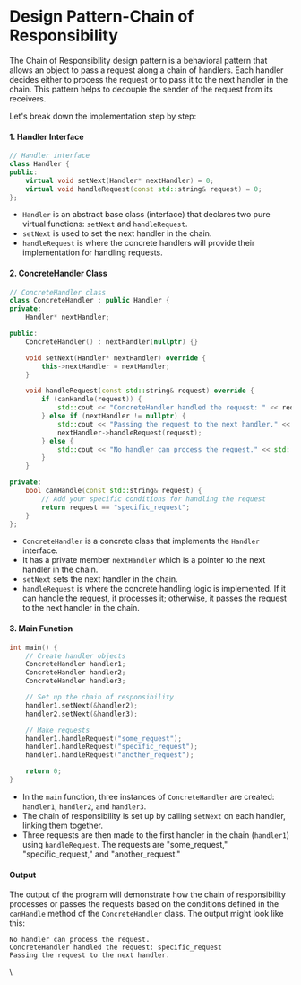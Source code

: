 # Design Pattern-Chain of Responsibility

The Chain of Responsibility design pattern is a behavioral pattern that allows an object to pass a request along a chain of handlers. Each handler decides either to process the request or to pass it to the next handler in the chain. This pattern helps to decouple the sender of the request from its receivers.

Let's break down the implementation step by step:

#### 1. Handler Interface

```cpp
// Handler interface
class Handler {
public:
    virtual void setNext(Handler* nextHandler) = 0;
    virtual void handleRequest(const std::string& request) = 0;
};
```

* `Handler` is an abstract base class (interface) that declares two pure virtual functions: `setNext` and `handleRequest`.
* `setNext` is used to set the next handler in the chain.
* `handleRequest` is where the concrete handlers will provide their implementation for handling requests.

#### 2. ConcreteHandler Class

```cpp
// ConcreteHandler class
class ConcreteHandler : public Handler {
private:
    Handler* nextHandler;

public:
    ConcreteHandler() : nextHandler(nullptr) {}

    void setNext(Handler* nextHandler) override {
        this->nextHandler = nextHandler;
    }

    void handleRequest(const std::string& request) override {
        if (canHandle(request)) {
            std::cout << "ConcreteHandler handled the request: " << request << std::endl;
        } else if (nextHandler != nullptr) {
            std::cout << "Passing the request to the next handler." << std::endl;
            nextHandler->handleRequest(request);
        } else {
            std::cout << "No handler can process the request." << std::endl;
        }
    }

private:
    bool canHandle(const std::string& request) {
        // Add your specific conditions for handling the request
        return request == "specific_request";
    }
};
```

* `ConcreteHandler` is a concrete class that implements the `Handler` interface.
* It has a private member `nextHandler` which is a pointer to the next handler in the chain.
* `setNext` sets the next handler in the chain.
* `handleRequest` is where the concrete handling logic is implemented. If it can handle the request, it processes it; otherwise, it passes the request to the next handler in the chain.

#### 3. Main Function

```cpp
int main() {
    // Create handler objects
    ConcreteHandler handler1;
    ConcreteHandler handler2;
    ConcreteHandler handler3;

    // Set up the chain of responsibility
    handler1.setNext(&handler2);
    handler2.setNext(&handler3);

    // Make requests
    handler1.handleRequest("some_request");
    handler1.handleRequest("specific_request");
    handler1.handleRequest("another_request");

    return 0;
}
```

* In the `main` function, three instances of `ConcreteHandler` are created: `handler1`, `handler2`, and `handler3`.
* The chain of responsibility is set up by calling `setNext` on each handler, linking them together.
* Three requests are then made to the first handler in the chain (`handler1`) using `handleRequest`. The requests are "some\_request," "specific\_request," and "another\_request."

#### Output

The output of the program will demonstrate how the chain of responsibility processes or passes the requests based on the conditions defined in the `canHandle` method of the `ConcreteHandler` class. The output might look like this:

```vbnet
No handler can process the request.
ConcreteHandler handled the request: specific_request
Passing the request to the next handler.
```

\

